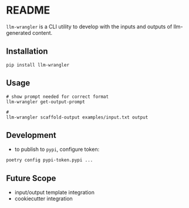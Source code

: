 # README

`llm-wrangler` is a CLI utility to develop with the inputs and outputs of llm-generated content.

## Installation

```shell
pip install llm-wrangler
```

## Usage

```shell
# show prompt needed for correct format
llm-wrangler get-output-prompt

# 
llm-wrangler scaffold-output examples/input.txt output
```

## Development

- to publish to `pypi`, configure token:

```shell
poetry config pypi-token.pypi ...
```

## Future Scope

- input/output template integration
- cookiecutter integration
